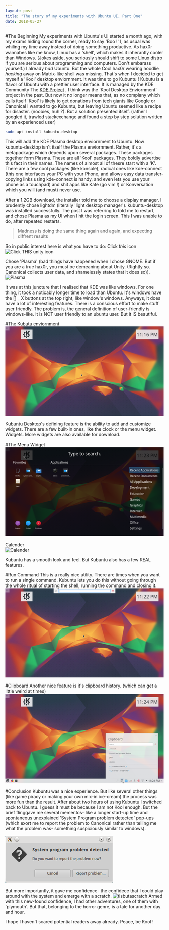 ```yaml
---
layout: post
title: "The story of my experiments with Ubuntu UI, Part One"
date: 2018-05-27
---
```

#The Beginning
My experiments with Ubuntu's UI started a month ago, with my exams hiding round the corner, ready to say 'Boo !' I, as usual was whiling my time away instead of doing something productive. As hax0r wannabes like me know, Linux has a 'shell', which makes it inherantly cooler than Windows. (Jokes aside, you seriously should shift to some Linux distro if you are serious about programming and computers. Don't embarass yourself.) I already *had* Ubuntu.  But the whole Cool hax0r wearing hoodlie *hacking* away on Matrix-like shell was missing. That's when I decided to get myself a 'Kool' desktop enviornment. It was time to go Kubuntu !
Kubutu is  a flavor of Ubuntu with a prettier user interface. It is managed by the KDE Community
The [KDE Project](https://www.kde.org/) , I think was the 'Kool Desktop Enviornment' project in the past. But now it no longer means that, as no complany which calls itself 'Kool' is likely to get donations from tech giants like Google or Canonical
I wanted to go Kubuntu, but leaving Ubuntu seemed like a recipe for disaster. (noobies, huh ?). But a solution presented itself. (rather I googled it, trawled stackexchange and found a step by step solution written by an experienced user)
```bash
sudo apt install kubuntu-desktop
```
This will add the KDE Plasma desktop enviornment to Ubuntu.
Now kubuntu-desktop isn't itself the Plasma enviornment. Rather, it's a metapackage which depends upon several packages. These packages together form Plasma.
These are all 'Kool' packages. They boldly advertise this fact in their names. The names of almost all of thesre start with a 'K'. There are a few cool packages (like konsole), radical ones like kde-connect (this one interfaces your PC with your Phone, and allows easy data transfer- copying links using kde-connect is handy, and even lets you use your phone as a touchpad) and shit apps like Kate (go vim !) or Konversation which you will (and must) never use.

After a 1.2GB download, the installer told me to choose a display manager. I prudently chose lightdm (literally 'light desktop manager'). kubuntu-desktop was installed successfully. The post I was referring to told me to restart, and chose Plasma as my UI when I hit the login screen. This I was unable to do, after repeated restarts.

> Madness is doing the same thing again and again, and expecting diffrent results

So in public interest here is what you have to do:
Click *this* icon
![Click THIS unity icon](/images/icon.png)

Chose 'Plasma' (bad things have happened when I chose GNOME. But if you are a true hax0r, you must be demeaning about Unity. (Rightly so. Canonical collects user data, and shamelessly states that it does so)).
![Plasma](/images/plasma.jpeg)

It was at this juncture that I realised that KDE was like windows. For one thing, it took a noticably longer time to load than Ubuntu. It's windows have the [] _ X buttons at the top right, like window's windows. Anyways, it does have  a lot of interesting features.
There is a conscious effort to make stuff user friendly. The problem is, the general definition of user-friendly is windows-like. It is NOT user friendly to an ubuntu user.  But it IS beautiful.

#The Kubutu enviornment
![Kubuntu's Desktop](/images/kubuntu-desktop.png)

Kubuntu Desktop's defining feature is the ability to add and customize widgets. There are a few built-in ones, like the clock or the menu widget.
Widgets. More widgets are also available for download. 

#The Menu Widget
![Menu](/images/menu_widget.png)

Calender	
![Calender](/inages/calender2_widget.png)

Kubuntu has a smooth look and feel. 
But Kubuntu also has a few REAL features.

#Run Command
This is a really nice utility. There are times when you want to run a single command. Kubuntu lets you do this without going through the whole ritual of starting the shell, running the command and closing it.
![Run Command](/images/run_command.png)

#Clipboard
Another nice feature is it's clipboard history. (which can get a little weird at times)
![Clipboard](/images/clipboard.png)

#Conclusion
Kubuntu was a nice experience. But like several other things (like game piracy or making your own mix-in ice-cream) the process was more fun than the result. After about two hours of using Kubuntu I switched back to Ubuntu. I guess it must be because I am not Kool enough. But the brief flinggave me several mementos- like a longer start-up time and spontaneous unexplained 'System Program problem detected' pop-ups (which exort me to report the problem to Canonical rather than telling me what the problem was- something suspiciously similar to windows).

![system problem detected](/images/system-program-problem-detected.png)

But more importantly, it gave me confidence- the confidece that I could play around with the system and emerge with a scratch.
![tisbutascratch](/images/tisbutascratch.jpg)
Armed with this new-found confidence, I had other adventures, one of them with 'plymouth'. But that, belonging to the horror genre, is a tale for another day and hour.

I hope I haven't scared potential readers away already.
Peace, be Kool !



